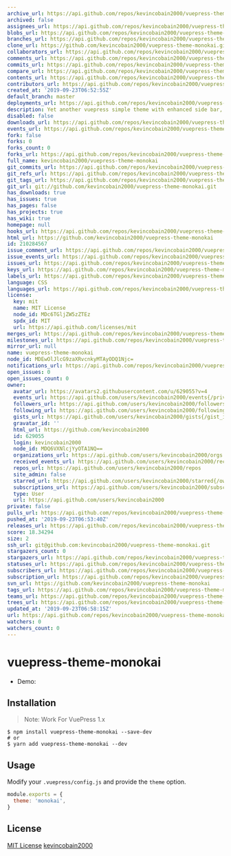 ```yaml
---
archive_url: https://api.github.com/repos/kevincobain2000/vuepress-theme-monokai/{archive_format}{/ref}
archived: false
assignees_url: https://api.github.com/repos/kevincobain2000/vuepress-theme-monokai/assignees{/user}
blobs_url: https://api.github.com/repos/kevincobain2000/vuepress-theme-monokai/git/blobs{/sha}
branches_url: https://api.github.com/repos/kevincobain2000/vuepress-theme-monokai/branches{/branch}
clone_url: https://github.com/kevincobain2000/vuepress-theme-monokai.git
collaborators_url: https://api.github.com/repos/kevincobain2000/vuepress-theme-monokai/collaborators{/collaborator}
comments_url: https://api.github.com/repos/kevincobain2000/vuepress-theme-monokai/comments{/number}
commits_url: https://api.github.com/repos/kevincobain2000/vuepress-theme-monokai/commits{/sha}
compare_url: https://api.github.com/repos/kevincobain2000/vuepress-theme-monokai/compare/{base}...{head}
contents_url: https://api.github.com/repos/kevincobain2000/vuepress-theme-monokai/contents/{+path}
contributors_url: https://api.github.com/repos/kevincobain2000/vuepress-theme-monokai/contributors
created_at: '2019-09-23T06:52:55Z'
default_branch: master
deployments_url: https://api.github.com/repos/kevincobain2000/vuepress-theme-monokai/deployments
description: Yet another vuepress simple theme with enhanced side bar, font face
disabled: false
downloads_url: https://api.github.com/repos/kevincobain2000/vuepress-theme-monokai/downloads
events_url: https://api.github.com/repos/kevincobain2000/vuepress-theme-monokai/events
fork: false
forks: 0
forks_count: 0
forks_url: https://api.github.com/repos/kevincobain2000/vuepress-theme-monokai/forks
full_name: kevincobain2000/vuepress-theme-monokai
git_commits_url: https://api.github.com/repos/kevincobain2000/vuepress-theme-monokai/git/commits{/sha}
git_refs_url: https://api.github.com/repos/kevincobain2000/vuepress-theme-monokai/git/refs{/sha}
git_tags_url: https://api.github.com/repos/kevincobain2000/vuepress-theme-monokai/git/tags{/sha}
git_url: git://github.com/kevincobain2000/vuepress-theme-monokai.git
has_downloads: true
has_issues: true
has_pages: false
has_projects: true
has_wiki: true
homepage: null
hooks_url: https://api.github.com/repos/kevincobain2000/vuepress-theme-monokai/hooks
html_url: https://github.com/kevincobain2000/vuepress-theme-monokai
id: 210284567
issue_comment_url: https://api.github.com/repos/kevincobain2000/vuepress-theme-monokai/issues/comments{/number}
issue_events_url: https://api.github.com/repos/kevincobain2000/vuepress-theme-monokai/issues/events{/number}
issues_url: https://api.github.com/repos/kevincobain2000/vuepress-theme-monokai/issues{/number}
keys_url: https://api.github.com/repos/kevincobain2000/vuepress-theme-monokai/keys{/key_id}
labels_url: https://api.github.com/repos/kevincobain2000/vuepress-theme-monokai/labels{/name}
language: CSS
languages_url: https://api.github.com/repos/kevincobain2000/vuepress-theme-monokai/languages
license:
  key: mit
  name: MIT License
  node_id: MDc6TGljZW5zZTEz
  spdx_id: MIT
  url: https://api.github.com/licenses/mit
merges_url: https://api.github.com/repos/kevincobain2000/vuepress-theme-monokai/merges
milestones_url: https://api.github.com/repos/kevincobain2000/vuepress-theme-monokai/milestones{/number}
mirror_url: null
name: vuepress-theme-monokai
node_id: MDEwOlJlcG9zaXRvcnkyMTAyODQ1Njc=
notifications_url: https://api.github.com/repos/kevincobain2000/vuepress-theme-monokai/notifications{?since,all,participating}
open_issues: 0
open_issues_count: 0
owner:
  avatar_url: https://avatars2.githubusercontent.com/u/629055?v=4
  events_url: https://api.github.com/users/kevincobain2000/events{/privacy}
  followers_url: https://api.github.com/users/kevincobain2000/followers
  following_url: https://api.github.com/users/kevincobain2000/following{/other_user}
  gists_url: https://api.github.com/users/kevincobain2000/gists{/gist_id}
  gravatar_id: ''
  html_url: https://github.com/kevincobain2000
  id: 629055
  login: kevincobain2000
  node_id: MDQ6VXNlcjYyOTA1NQ==
  organizations_url: https://api.github.com/users/kevincobain2000/orgs
  received_events_url: https://api.github.com/users/kevincobain2000/received_events
  repos_url: https://api.github.com/users/kevincobain2000/repos
  site_admin: false
  starred_url: https://api.github.com/users/kevincobain2000/starred{/owner}{/repo}
  subscriptions_url: https://api.github.com/users/kevincobain2000/subscriptions
  type: User
  url: https://api.github.com/users/kevincobain2000
private: false
pulls_url: https://api.github.com/repos/kevincobain2000/vuepress-theme-monokai/pulls{/number}
pushed_at: '2019-09-23T06:53:40Z'
releases_url: https://api.github.com/repos/kevincobain2000/vuepress-theme-monokai/releases{/id}
score: 18.34294
size: 2
ssh_url: git@github.com:kevincobain2000/vuepress-theme-monokai.git
stargazers_count: 0
stargazers_url: https://api.github.com/repos/kevincobain2000/vuepress-theme-monokai/stargazers
statuses_url: https://api.github.com/repos/kevincobain2000/vuepress-theme-monokai/statuses/{sha}
subscribers_url: https://api.github.com/repos/kevincobain2000/vuepress-theme-monokai/subscribers
subscription_url: https://api.github.com/repos/kevincobain2000/vuepress-theme-monokai/subscription
svn_url: https://github.com/kevincobain2000/vuepress-theme-monokai
tags_url: https://api.github.com/repos/kevincobain2000/vuepress-theme-monokai/tags
teams_url: https://api.github.com/repos/kevincobain2000/vuepress-theme-monokai/teams
trees_url: https://api.github.com/repos/kevincobain2000/vuepress-theme-monokai/git/trees{/sha}
updated_at: '2019-09-23T06:58:15Z'
url: https://api.github.com/repos/kevincobain2000/vuepress-theme-monokai
watchers: 0
watchers_count: 0
---
```

# vuepress-theme-monokai

- Demo: 

## Installation

> Note: Work For VuePress 1.x

```shell
$ npm install vuepress-theme-monokai --save-dev
# or
$ yarn add vuepress-theme-monokai --dev
```

## Usage

Modify your `.vuepress/config.js` and provide the `theme` option.

```js
module.exports = {
  theme: 'monokai',
}
```

## License

[MIT License](https://opensource.org/licenses/MIT) [kevincobain2000](https://github.com/kevincobain2000)
